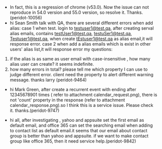 * In fact, this is a regression of chrome (v53.0). Now the issue can not reproduce in 54.0 version and 55.0 version, so resolve it. Thanks.(peridot-10056)
* hi Sean Smith
talk with QA, there are several different errors when add alias:
case 1
when test. login to testuser1@test.qa, after creating serval alias emails, contains testUser1@test.qa, testuSer1@test.qa, Testuser1@test.qa, when create tEstuser1@test.qa as alias email,it will response error.
case 2
when add a alias emails which is exist in other users' alias list,it will response error
my questions:
1. if the alias is as same as user email with case-insensitive , how many alias user can create? it seems indefinite.
2. how many errors in total? please tell me which property I can use to judge different error. client need the property to alert different warning message.
thanks 
larry
(peridot-9464)
* hi Mark Green, after create a recurrent event with ending after 12345678901 times ( refer to attachment calendar_request.png), there is not 'count' property in the response (refer to attachment calendar_response.png).so I think this is a service issue. Please check it. thanks.(peridot-9747)

* hi all,
after investigating , yahoo and appsuite set the first email as default email, and office 365 can set the searching email when adding to contact list as default email.it seems that our email about contact group is better than yahoo and appsuite. if we want to make contact group like office 365, then it need service help.(peridot-9842)
